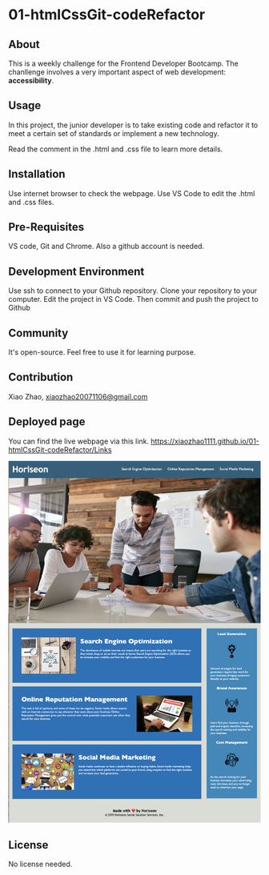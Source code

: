 # 01-htmlCssGit-codeRefactor

## About
This is a weekly challenge for the Frontend Developer Bootcamp. The chanllenge involves a very important aspect of web development: **accessibility**.

## Usage
In this project, the junior developer is to take existing code and refactor it to meet a certain set of standards or implement a new technology.

Read the comment in the .html and .css file to learn more details.

## Installation
Use internet browser to check the webpage. Use VS Code to edit the .html and .css files.

## Pre-Requisites
VS code, Git and Chrome. Also a github account is needed.


## Development Environment
Use ssh to connect to your Github repository. Clone your repository to your computer. Edit the project in VS Code. Then commit and push the project to Github



## Community
It's open-source. Feel free to use it for learning purpose.

## Contribution
Xiao Zhao, xiaozhao20071106@gmail.com

## Deployed page
You can find the live webpage via this link.
https://xiaozhao1111.github.io/01-htmlCssGit-codeRefactor/Links 

![The deployed webpage](/assets/images/livepage.png)

## License
No license needed.
